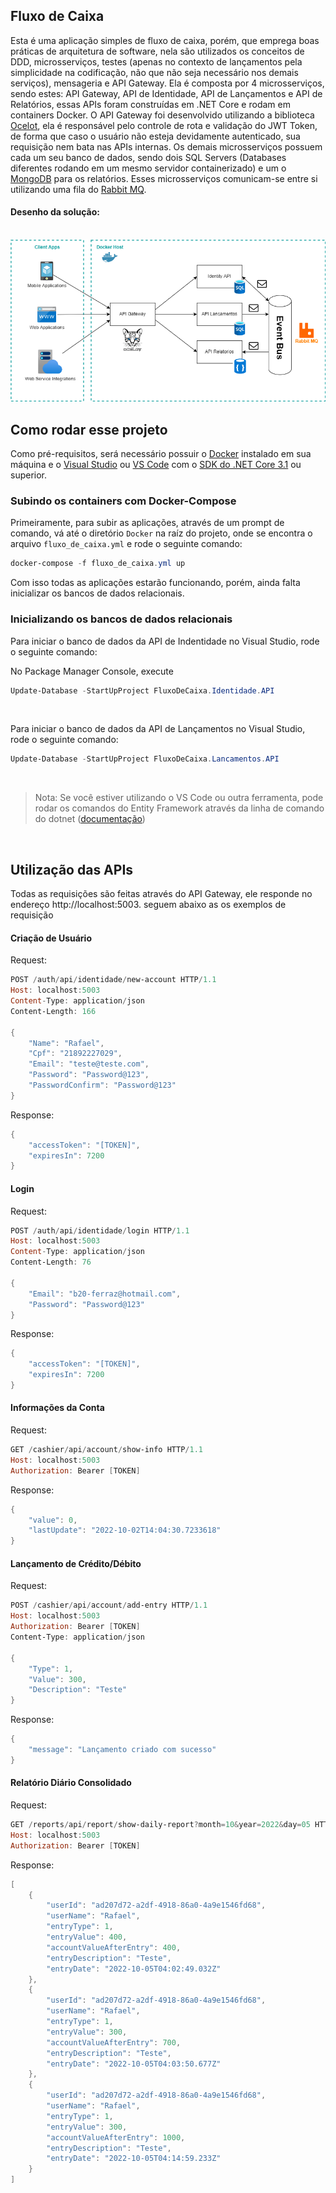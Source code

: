 ## Fluxo de Caixa

Esta é uma aplicação simples de fluxo de caixa, porém, que emprega boas práticas de arquitetura de software, nela são utilizados os conceitos de DDD, microsserviços, testes (apenas no contexto de lançamentos pela simplicidade na codificação, não que não seja necessário nos demais serviços), mensageria e API Gateway. Ela é composta por 4 microsserviços, sendo estes: API Gateway, API de Identidade, API de Lançamentos e API de Relatórios, essas APIs foram construídas em .NET Core e rodam em containers Docker. O API Gateway foi desenvolvido utilizando a biblioteca [Ocelot](https://ocelot.readthedocs.io/en/latest/introduction/gettingstarted.html), ela é responsável pelo controle de rota e validação do JWT Token, de forma que caso o usuário não esteja devidamente autenticado, sua requisição nem bata nas APIs internas. Os demais microsserviços possuem cada um seu banco de dados, sendo dois SQL Servers (Databases diferentes rodando em um mesmo servidor containerizado) e um o [MongoDB](https://www.mongodb.com/) para os relatórios. Esses microsserviços comunicam-se entre si utilizando uma fila do [Rabbit MQ](https://www.rabbitmq.com).

#### Desenho da solução:

</br>
<img src="https://github.com/bferraz/fluxo_de_caixa/blob/main/img/DesenhoSolucao.drawio.png" />
</br>

## Como rodar esse projeto

Como pré-requisitos, será necessário possuir o [Docker](https://www.docker.com/) instalado em sua máquina e o [Visual Studio](https://visualstudio.microsoft.com/pt-br/vs/) ou [VS Code](https://code.visualstudio.com/) com o [SDK do .NET Core 3.1](https://dotnet.microsoft.com/en-us/download/dotnet/3.1) ou superior.

### Subindo os containers com Docker-Compose

Primeiramente, para subir as aplicações, através de um prompt de comando, vá até o diretório `Docker` na raíz do projeto, onde se encontra o arquivo `fluxo_de_caixa.yml` e rode o seguinte comando:

```powershell
docker-compose -f fluxo_de_caixa.yml up
```

Com isso todas as aplicações estarão funcionando, porém, ainda falta inicializar os bancos de dados relacionais.

### Inicializando os bancos de dados relacionais

Para iniciar o banco de dados da API de Indentidade no Visual Studio, rode o seguinte comando:

No Package Manager Console, execute

```powershell
Update-Database -StartUpProject FluxoDeCaixa.Identidade.API
```

</br>

Para iniciar o banco de dados da API de Lançamentos no Visual Studio, rode o seguinte comando:

```powershell
Update-Database -StartUpProject FluxoDeCaixa.Lancamentos.API
```

</br>

>Nota: Se você estiver utilizando o VS Code ou outra ferramenta, pode rodar os comandos do Entity Framework através da linha de comando do dotnet ([documentação](https://www.entityframeworktutorial.net/efcore/cli-commands-for-ef-core-migration.aspx))

</br>

## Utilização das APIs

Todas as requisições são feitas através do API Gateway, ele responde no endereço http://localhost:5003. seguem abaixo as os exemplos de requisição

#### Criação de Usuário

Request:

```powershell
POST /auth/api/identidade/new-account HTTP/1.1
Host: localhost:5003
Content-Type: application/json
Content-Length: 166

{
    "Name": "Rafael",
    "Cpf": "21892227029",
    "Email": "teste@teste.com",
    "Password": "Password@123",
    "PasswordConfirm": "Password@123"
}
```

Response:

```powershell
{
    "accessToken": "[TOKEN]",
    "expiresIn": 7200
}
```
#### Login

Request:

```powershell
POST /auth/api/identidade/login HTTP/1.1
Host: localhost:5003
Content-Type: application/json
Content-Length: 76

{
    "Email": "b20-ferraz@hotmail.com",
    "Password": "Password@123"
}
```

Response:

```powershell
{
    "accessToken": "[TOKEN]",
    "expiresIn": 7200
}
```

#### Informações da Conta

Request:

```powershell
GET /cashier/api/account/show-info HTTP/1.1
Host: localhost:5003
Authorization: Bearer [TOKEN]
```

Response:

```powershell
{
    "value": 0,
    "lastUpdate": "2022-10-02T14:04:30.7233618"
}
```

#### Lançamento de Crédito/Débito

Request:

```powershell
POST /cashier/api/account/add-entry HTTP/1.1
Host: localhost:5003
Authorization: Bearer [TOKEN]
Content-Type: application/json

{
    "Type": 1,
    "Value": 300,
    "Description": "Teste"
}
```

Response:

```powershell
{
    "message": "Lançamento criado com sucesso"
}
```

#### Relatório Diário Consolidado

Request:

```powershell
GET /reports/api/report/show-daily-report?month=10&year=2022&day=05 HTTP/1.1
Host: localhost:5003
Authorization: Bearer [TOKEN]
```

Response:

```powershell
[
    {
        "userId": "ad207d72-a2df-4918-86a0-4a9e1546fd68",
        "userName": "Rafael",
        "entryType": 1,
        "entryValue": 400,
        "accountValueAfterEntry": 400,
        "entryDescription": "Teste",
        "entryDate": "2022-10-05T04:02:49.032Z"
    },
    {
        "userId": "ad207d72-a2df-4918-86a0-4a9e1546fd68",
        "userName": "Rafael",
        "entryType": 1,
        "entryValue": 300,
        "accountValueAfterEntry": 700,
        "entryDescription": "Teste",
        "entryDate": "2022-10-05T04:03:50.677Z"
    },
    {
        "userId": "ad207d72-a2df-4918-86a0-4a9e1546fd68",
        "userName": "Rafael",
        "entryType": 1,
        "entryValue": 300,
        "accountValueAfterEntry": 1000,
        "entryDescription": "Teste",
        "entryDate": "2022-10-05T04:14:59.233Z"
    }
]
```
